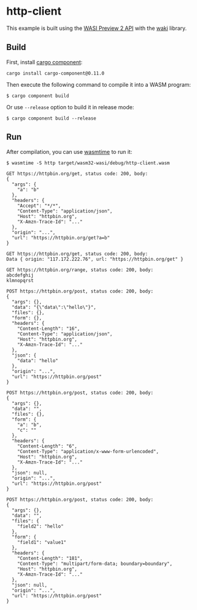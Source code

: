 # http-client

This example is built using the [WASI Preview 2 API](https://github.com/WebAssembly/wasi-http)
with the [waki](https://github.com/wacker-dev/waki) library.

## Build

First, install [cargo component](https://github.com/bytecodealliance/cargo-component):

```
cargo install cargo-component@0.11.0
```

Then execute the following command to compile it into a WASM program:

```
$ cargo component build
```

Or use `--release` option to build it in release mode:

```
$ cargo component build --release
```

## Run

After compilation, you can use [wasmtime](https://github.com/bytecodealliance/wasmtime) to run it:

```
$ wasmtime -S http target/wasm32-wasi/debug/http-client.wasm

GET https://httpbin.org/get, status code: 200, body:
{
  "args": {
    "a": "b"
  },
  "headers": {
    "Accept": "*/*",
    "Content-Type": "application/json",
    "Host": "httpbin.org",
    "X-Amzn-Trace-Id": "..."
  },
  "origin": "...",
  "url": "https://httpbin.org/get?a=b"
}

GET https://httpbin.org/get, status code: 200, body:
Data { origin: "117.172.222.76", url: "https://httpbin.org/get" }

GET https://httpbin.org/range, status code: 200, body:
abcdefghij
klmnopqrst

POST https://httpbin.org/post, status code: 200, body:
{
  "args": {},
  "data": "{\"data\":\"hello\"}",
  "files": {},
  "form": {},
  "headers": {
    "Content-Length": "16",
    "Content-Type": "application/json",
    "Host": "httpbin.org",
    "X-Amzn-Trace-Id": "..."
  },
  "json": {
    "data": "hello"
  },
  "origin": "...",
  "url": "https://httpbin.org/post"
}

POST https://httpbin.org/post, status code: 200, body:
{
  "args": {},
  "data": "",
  "files": {},
  "form": {
    "a": "b",
    "c": ""
  },
  "headers": {
    "Content-Length": "6",
    "Content-Type": "application/x-www-form-urlencoded",
    "Host": "httpbin.org",
    "X-Amzn-Trace-Id": "..."
  },
  "json": null,
  "origin": "...",
  "url": "https://httpbin.org/post"
}

POST https://httpbin.org/post, status code: 200, body:
{
  "args": {},
  "data": "",
  "files": {
    "field2": "hello"
  },
  "form": {
    "field1": "value1"
  },
  "headers": {
    "Content-Length": "181",
    "Content-Type": "multipart/form-data; boundary=boundary",
    "Host": "httpbin.org",
    "X-Amzn-Trace-Id": "..."
  },
  "json": null,
  "origin": "...",
  "url": "https://httpbin.org/post"
}
```
